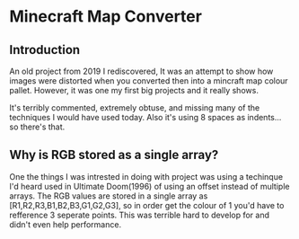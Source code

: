 # Minecraft Map Converter

## Introduction

An old project from 2019 I rediscovered, It was an attempt to show how images were distorted 
when you converted then into a mincraft map colour pallet. However, it was one my first big projects and it really shows.

It's terribly commented, extremely obtuse, and missing many of the techniques I would have used today. Also it's using 8 spaces as indents... so there's that. 

## Why is RGB stored as a single array?

One the things I was intrested in doing with project was using a techinque I'd heard used in Ultimate Doom(1996) of using an offset instead of multiple arrays. The RGB values are stored in a single array as [R1,R2,R3,B1,B2,B3,G1,G2,G3], so in order get the colour of 1 you'd have to refference 3 seperate points. This was terrible hard to develop for and didn't even help performance.


